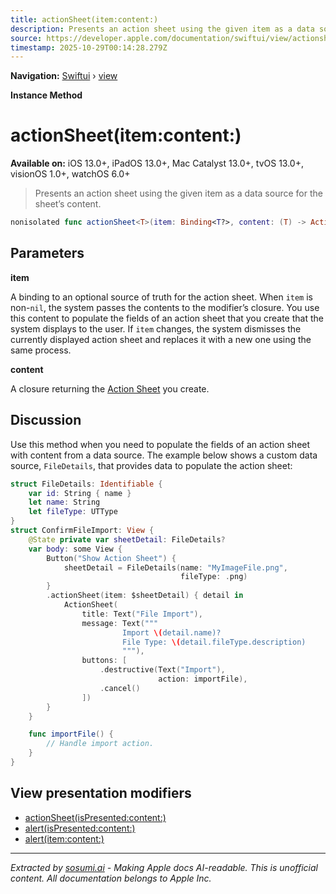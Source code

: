 ```yaml
---
title: actionSheet(item:content:)
description: Presents an action sheet using the given item as a data source for the sheet’s content.
source: https://developer.apple.com/documentation/swiftui/view/actionsheet(item:content:)
timestamp: 2025-10-29T00:14:28.279Z
---
```


**Navigation:** [Swiftui](/documentation/swiftui) › [view](/documentation/swiftui/view)

**Instance Method**

# actionSheet(item:content:)

**Available on:** iOS 13.0+, iPadOS 13.0+, Mac Catalyst 13.0+, tvOS 13.0+, visionOS 1.0+, watchOS 6.0+

> Presents an action sheet using the given item as a data source for the sheet’s content.

```swift
nonisolated func actionSheet<T>(item: Binding<T?>, content: (T) -> ActionSheet) -> some View where T : Identifiable
```

## Parameters

**item**

A binding to an optional source of truth for the action sheet. When `item` is non-`nil`, the system passes the contents to the modifier’s closure. You use this content to populate the fields of an action sheet that you create that the system displays to the user. If `item` changes, the system dismisses the currently displayed action sheet and replaces it with a new one using the same process.



**content**

A closure returning the [Action Sheet](/documentation/swiftui/actionsheet) you create.



## Discussion

Use this method when you need to populate the fields of an action sheet with content from a data source. The example below shows a custom data source, `FileDetails`, that provides data to populate the action sheet:

```swift
struct FileDetails: Identifiable {
    var id: String { name }
    let name: String
    let fileType: UTType
}
struct ConfirmFileImport: View {
    @State private var sheetDetail: FileDetails?
    var body: some View {
        Button("Show Action Sheet") {
            sheetDetail = FileDetails(name: "MyImageFile.png",
                                      fileType: .png)
        }
        .actionSheet(item: $sheetDetail) { detail in
            ActionSheet(
                title: Text("File Import"),
                message: Text("""
                         Import \(detail.name)?
                         File Type: \(detail.fileType.description)
                         """),
                buttons: [
                    .destructive(Text("Import"),
                                 action: importFile),
                    .cancel()
                ])
        }
    }

    func importFile() {
        // Handle import action.
    }
}
```



## View presentation modifiers

- [actionSheet(isPresented:content:)](/documentation/swiftui/view/actionsheet(ispresented:content:))
- [alert(isPresented:content:)](/documentation/swiftui/view/alert(ispresented:content:))
- [alert(item:content:)](/documentation/swiftui/view/alert(item:content:))

---

*Extracted by [sosumi.ai](https://sosumi.ai) - Making Apple docs AI-readable.*
*This is unofficial content. All documentation belongs to Apple Inc.*
